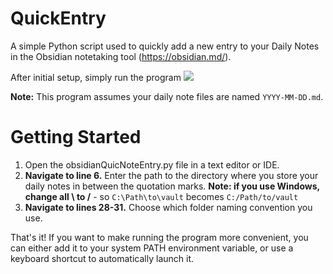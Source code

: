 # QuickEntry
A simple Python script used to quickly add a new entry to your Daily Notes in the Obsidian notetaking tool (https://obsidian.md/).

After initial setup, simply run the program
![](https://i.imgur.com/rofEFGs.png)

**Note:** This program assumes your daily note files are named `YYYY-MM-DD.md`. 

# Getting Started

1. Open the obsidianQuicNoteEntry.py file in a text editor or IDE. 
2. **Navigate to line 6.** Enter the path to the directory where you store your daily notes in between the quotation marks. **Note: if you use Windows, change all \ to /** - so `C:\Path\to\vault` becomes `C:/Path/to/vault`
3. **Navigate to lines 28-31.** Choose which folder naming convention you use.

That's it! If you want to make running the program more convenient, you can either add it to your system PATH environment variable, or use a keyboard shortcut to automatically launch it.
